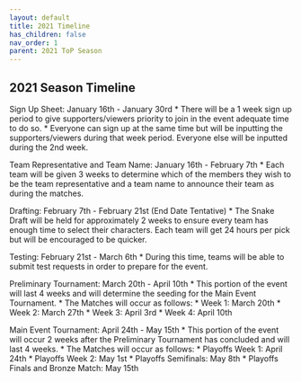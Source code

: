 ```yaml
---
layout: default
title: 2021 Timeline
has_children: false
nav_order: 1
parent: 2021 ToP Season
---
```


## 2021 Season Timeline

Sign Up Sheet: January 16th - January 30rd
    * There will be a 1 week sign up period to give supporters/viewers priority to join in the event adequate time to do so.
    * Everyone can sign up at the same time but will be inputting the supporters/viewers during that week period. Everyone else will be inputted during the 2nd week.

Team Representative and Team Name: January 16th - February 7th
    * Each team will be given 3 weeks to determine which of the members they wish to be the team representative and a team name to announce their team as during the matches.

Drafting: February 7th - February 21st (End Date Tentative)
    * The Snake Draft will be held for approximately 2 weeks to ensure every team has enough time to select their characters. Each team will get 24 hours per pick but will be encouraged to be quicker.

Testing: February 21st - March 6th
    * During this time, teams will be able to submit test requests in order to prepare for the event.

Preliminary Tournament: March 20th - April 10th
    * This portion of the event will last 4 weeks and will determine the seeding for the Main Event Tournament.
    * The Matches will occur as follows:
        * Week 1: March 20th
        * Week 2: March 27th
        * Week 3: April 3rd
        * Week 4: April 10th

Main Event Tournament: April 24th - May 15th
    * This portion of the event will occur 2 weeks after the Preliminary Tournament has concluded and will last 4 weeks.
    * The Matches will occur as follows:
        * Playoffs Week 1: April 24th
        * Playoffs Week 2: May 1st
        * Playoffs Semifinals: May 8th
        * Playoffs Finals and Bronze Match: May 15th

